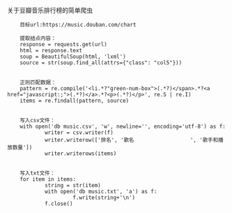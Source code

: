 关于豆瓣音乐排行榜的简单爬虫


        目标url:https://music.douban.com/chart

        提取结点内容：
        response = requests.get(url)
        html = response.text
        soup = BeautifulSoup(html, 'lxml')
        source = str(soup.find_all(attrs={"class": "col5"}))

        
        正则匹配数据：
        pattern = re.compile('<li.*?"green-num-box">(.*?)</span>.*?<a href="javascript:;">(.*?)</a>.*?<p>(.*?)</p>', re.S | re.I)
        items = re.findall(pattern, source)
        

        写入csv文件：
        with open('db music.csv', 'w', newline='', encoding='utf-8') as f:
                writer = csv.writer(f)
                writer.writerow(['排名', '歌名                  ', '歌手和播放数量'])
                writer.writerows(items) 
    
    
        写入txt文件：
        for item in items:
                string = str(item)
                with open('db music.txt', 'a') as f:
                         f.write(string+'\n')
                f.close()

            
     

